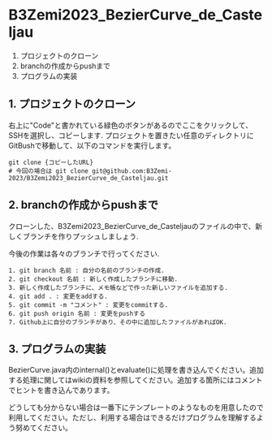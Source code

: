 # B3Zemi2023_BezierCurve_de_Casteljau

1. プロジェクトのクローン
2. branchの作成からpushまで
3. プログラムの実装

## 1. プロジェクトのクローン
右上に"Code"と書かれている緑色のボタンがあるのでここをクリックして、SSHを選択し、コピーします. プロジェクトを置きたい任意のディレクトリにGitBushで移動して、以下のコマンドを実行します。
```
git clone {コピーしたURL}
# 今回の場合は git clone git@github.com:B3Zemi-2023/B3Zemi2023_BezierCurve_de_Casteljau.git
```

## 2. branchの作成からpushまで
クローンした、B3Zemi2023_BezierCurve_de_Casteljauのファイルの中で、新しくブランチを作りプッシュしましょう.

今後の作業は各々のブランチで行ってください.
```
1. git branch 名前 : 自分の名前のブランチの作成.
2. git checkout 名前 : 新しく作成したブランチに移動.
3. 新しく作成したブランチに、メモ帳などで作った新しいファイルを追加する.
4. git add . : 変更をaddする.
5. git commit -m "コメント" : 変更をcommitする.
6. git push origin 名前 : 変更をpushする
7. Github上に自分のブランチがあり、その中に追加したファイルがあればOK.
```

## 3. プログラムの実装
BezierCurve.java内のinternal()とevaluate()に処理を書き込んでください。追加する処理に関してはwikiの資料を参照してください。追加する箇所にはコメントでヒントを書き込んであります。

どうしても分からない場合は一番下にテンプレートのようなものを用意したので利用してください。ただし、利用する場合はできるだけプログラムを理解するよう努めてください。